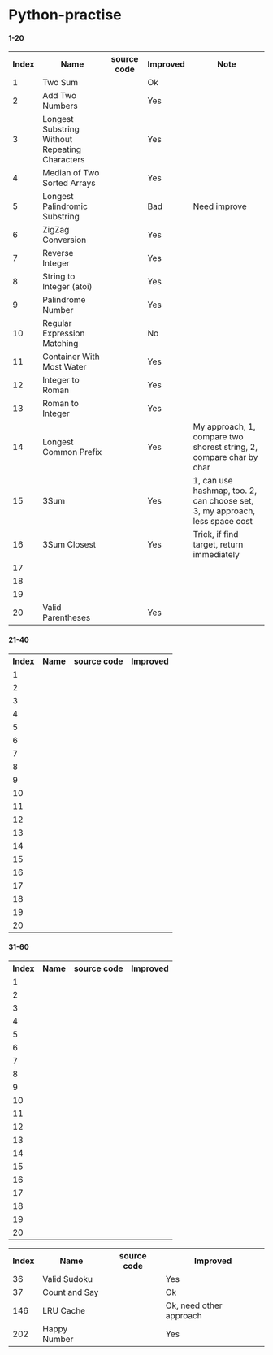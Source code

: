 # Python-practise

<h4>1-20</h4>
<table style="width:100%">
  <tr>
    <th>Index</th>
    <th>Name</th>
    <th>source code</th>
    <th>Improved</th>
    <th>Note</th>
  </tr>
  <tr>
    <td>1</td>
    <td>Two Sum</td>
    <td></td>
    <td>Ok</td>
    <td></td>
  </tr>
  <tr>
    <td>2</td>
    <td>Add Two Numbers</td> 
    <td></td>
    <td>Yes</td>
    <td></td>
  </tr>
  <tr>
    <td>3</td>
    <td>Longest Substring Without Repeating Characters</td> 
    <td></td>
    <td>Yes</td>
    <td></td>
  </tr>
  <tr>
    <td>4</td>
    <td>Median of Two Sorted Arrays</td> 
    <td></td>
    <td>Yes</td>
    <td></td>
  </tr>
  <tr>
    <td>5</td>
    <td>Longest Palindromic Substring</td> 
    <td></td>
    <td>Bad</td>
    <td>Need improve</td>
  </tr>
  <tr>
    <td>6</td>
    <td>ZigZag Conversion</td> 
    <td></td>
    <td>Yes</td>
    <td></td>
  </tr>
  <tr>
    <td>7</td>
    <td>Reverse Integer</td> 
    <td></td>
    <td>Yes</td>
    <td></td>
  </tr>
  <tr>
    <td>8</td>
    <td>String to Integer (atoi)</td> 
    <td></td>
    <td>Yes</td>
    <td></td>
  </tr>
  <tr>
    <td>9</td>
    <td>Palindrome Number</td> 
    <td></td>
    <td>Yes</td>
    <td></td>
  </tr>
  <tr>
    <td>10</td>
    <td>Regular Expression Matching</td> 
    <td></td>
    <td>No</td>
    <td></td>
  </tr>
  <tr>
    <td>11</td>
    <td>Container With Most Water</td> 
    <td></td>
    <td>Yes</td>
    <td></td>
  </tr>
  <tr>
    <td>12</td>
    <td>Integer to Roman</td> 
    <td></td>
    <td>Yes</td>
    <td></td>
  </tr>
  <tr>
    <td>13</td>
    <td>Roman to Integer</td> 
    <td></td>
    <td>Yes</td>
    <td></td>
  </tr>
  <tr>
    <td>14</td>
    <td>Longest Common Prefix</td> 
    <td></td>
    <td>Yes</td>
    <td>My approach, 1, compare two shorest string, 2, compare char by char</td>
  </tr>
  <tr>
    <td>15</td>
    <td>3Sum</td> 
    <td></td>
    <td>Yes</td>
    <td>1, can use hashmap, too. 2, can choose set, 3, my approach, less space cost</td>
  </tr>
  <tr>
    <td>16</td>
    <td>3Sum Closest </td> 
    <td></td>
    <td>Yes</td>
    <td>Trick, if find target, return immediately</td>
  </tr>
  <tr>
    <td>17</td>
    <td></td> 
    <td></td>
    <td></td>
    <td></td>
  </tr>
  <tr>
    <td>18</td>
    <td></td> 
    <td></td>
    <td></td>
    <td></td>
  </tr>
  <tr>
    <td>19</td>
    <td></td> 
    <td></td>
    <td></td>
    <td></td>
  </tr>
  <tr>
    <td>20</td>
    <td>Valid Parentheses</td> 
    <td></td>
    <td>Yes</td>
    <td></td>
  </tr>
  </table>
  
  <h4>21-40</h4>
  <table style="width:100%">
  <tr>
    <th>Index</th>
    <th>Name</th>
    <th>source code</th>
    <th>Improved</th>
  </tr>
  <tr>
    <td>1</td>
    <td></td>
    <td></td>
    <td></td>
  </tr>
  <tr>
    <td>2</td>
    <td></td> 
    <td></td>
    <td></td>
  </tr>
  <tr>
    <td>3</td>
    <td></td> 
    <td></td>
    <td></td>
  </tr>
  <tr>
    <td>4</td>
    <td></td> 
    <td></td>
    <td></td>
  </tr>
  <tr>
    <td>5</td>
    <td></td> 
    <td></td>
    <td></td>
  </tr>
  <tr>
    <td>6</td>
    <td></td> 
    <td></td>
    <td></td>
  </tr>
  <tr>
    <td>7</td>
    <td></td> 
    <td></td>
    <td></td>
  </tr>
  <tr>
    <td>8</td>
    <td></td> 
    <td></td>
    <td></td>
  </tr>
  <tr>
    <td>9</td>
    <td></td> 
    <td></td>
    <td></td>
  </tr>
  <tr>
    <td>10</td>
    <td></td> 
    <td></td>
    <td></td>
  </tr>
  <tr>
    <td>11</td>
    <td></td> 
    <td></td>
    <td></td>
  </tr>
  <tr>
    <td>12</td>
    <td></td> 
    <td></td>
    <td></td>
  </tr>
  <tr>
    <td>13</td>
    <td></td> 
    <td></td>
    <td></td>
  </tr>
  <tr>
    <td>14</td>
    <td></td> 
    <td></td>
    <td></td>
  </tr>
  <tr>
    <td>15</td>
    <td></td> 
    <td></td>
    <td></td>
  </tr>
  <tr>
    <td>16</td>
    <td></td> 
    <td></td>
    <td></td>
  </tr>
  <tr>
    <td>17</td>
    <td></td> 
    <td></td>
    <td></td>
  </tr>
  <tr>
    <td>18</td>
    <td></td> 
    <td></td>
    <td></td>
  </tr>
  <tr>
    <td>19</td>
    <td></td> 
    <td></td>
    <td></td>
  </tr>
  <tr>
    <td>20</td>
    <td></td> 
    <td></td>
    <td></td>
  </tr>
  </table>
  
  <h4>31-60</h4>
  <table style="width:100%">
  <tr>
    <th>Index</th>
    <th>Name</th>
    <th>source code</th>
    <th>Improved</th>
  </tr>
  <tr>
    <td>1</td>
    <td></td>
    <td></td>
    <td></td>
  </tr>
  <tr>
    <td>2</td>
    <td></td> 
    <td></td>
    <td></td>
  </tr>
  <tr>
    <td>3</td>
    <td></td> 
    <td></td>
    <td></td>
  </tr>
  <tr>
    <td>4</td>
    <td></td> 
    <td></td>
    <td></td>
  </tr>
  <tr>
    <td>5</td>
    <td></td> 
    <td></td>
    <td></td>
  </tr>
  <tr>
    <td>6</td>
    <td></td> 
    <td></td>
    <td></td>
  </tr>
  <tr>
    <td>7</td>
    <td></td> 
    <td></td>
    <td></td>
  </tr>
  <tr>
    <td>8</td>
    <td></td> 
    <td></td>
    <td></td>
  </tr>
  <tr>
    <td>9</td>
    <td></td> 
    <td></td>
    <td></td>
  </tr>
  <tr>
    <td>10</td>
    <td></td> 
    <td></td>
    <td></td>
  </tr>
  <tr>
    <td>11</td>
    <td></td> 
    <td></td>
    <td></td>
  </tr>
  <tr>
    <td>12</td>
    <td></td> 
    <td></td>
    <td></td>
  </tr>
  <tr>
    <td>13</td>
    <td></td> 
    <td></td>
    <td></td>
  </tr>
  <tr>
    <td>14</td>
    <td></td> 
    <td></td>
    <td></td>
  </tr>
  <tr>
    <td>15</td>
    <td></td> 
    <td></td>
    <td></td>
  </tr>
  <tr>
    <td>16</td>
    <td></td> 
    <td></td>
    <td></td>
  </tr>
  <tr>
    <td>17</td>
    <td></td> 
    <td></td>
    <td></td>
  </tr>
  <tr>
    <td>18</td>
    <td></td> 
    <td></td>
    <td></td>
  </tr>
  <tr>
    <td>19</td>
    <td></td> 
    <td></td>
    <td></td>
  </tr>
  <tr>
    <td>20</td>
    <td></td> 
    <td></td>
    <td></td>
  </tr>
  </table>
  
  <table style="width:100%">
  <tr>
    <th>Index</th>
    <th>Name</th>
    <th>source code</th>
    <th>Improved</th>
  </tr>
  <tr>
    <td>36</6td>
    <td>Valid Sudoku</td> 
    <td></td>
    <td>Yes</td>
  </tr>
  <tr>
    <td>37</6td>
    <td>Count and Say</td> 
    <td></td>
    <td>Ok</td>
  </tr>
  <tr>
    <td>146</6td>
    <td>LRU Cache</td> 
    <td></td>
    <td>Ok, need other approach</td>
  </tr>
  <tr>
    <td>202</6td>
    <td>Happy Number</td> 
    <td></td>
    <td>Yes</td>
  </tr>
  </table>
